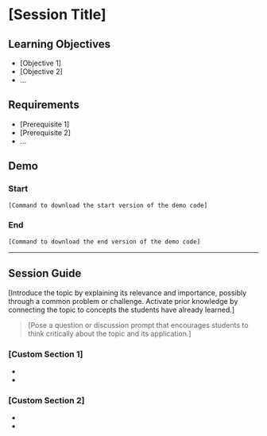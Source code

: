 # [Session Title]

## Learning Objectives

- [Objective 1]
- [Objective 2]
- ...

## Requirements

- [Prerequisite 1]
- [Prerequisite 2]
- ...

## Demo

### Start

```
[Command to download the start version of the demo code]
```

### End

```
[Command to download the end version of the demo code]
```

---

## Session Guide

[Introduce the topic by explaining its relevance and importance, possibly through a common problem or challenge. Activate prior knowledge by connecting the topic to concepts the students have already learned.]

> [Pose a question or discussion prompt that encourages students to think critically about the topic and its application.]

### [Custom Section 1]

-
-

### [Custom Section 2]

-
-
